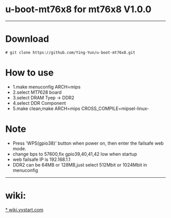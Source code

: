 # u-boot-mt76x8 for mt76x8 V1.0.0

***
# Download

	# git clone https://github.com/Ying-Yun/u-boot-mt76x8.git

# How to use
* 1.make menuconfig ARCH=mips
* 2.select MT7628 board
* 3.select DRAM Tyep -> DDR2
* 4.select DDR Component
* 5.make clean;make ARCH=mips CROSS_COMPILE=mipsel-linux-

# Note
* Press 'WPS(gpio38)' button when power on, then enter the failsafe web mode.
* change bps to 57600,fix gpio39,40,41,42 low when startup
* web failsafe IP is 192.168.1.1
* DDR2 can be 64MB or 128MB,just select 512Mbit or 1024Mbit in menuconfig
***

# wiki:
[* wiki.yystart.com](http://wiki.yystart.com)
